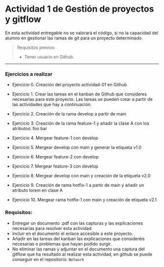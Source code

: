 # Actividad 1 de Gestión de proyectos y gitflow 

En esta actividad entregable no se valorará el código, si no la capacidad del alumno en 
gestionar las ramas de git para un proyecto determinado. 
 
> Requisitos previos: 
> - Tener usuario en Github. 
---
### Ejercicios a realizar 
- Ejercicio 0. Creación del proyecto actividad-01 en Github  
- Ejercicio 1. Crear las tareas en el kanban de Github que consideres necesarias para este proyecto. Las tareas se pueden crear a partir de las actividades que hay a continuación. 
- Ejercicio 2. Creación de la rama develop a partir de main 
 
- Ejercicio 3. Creación de la rama feature-1 y añadir la clase A con los atributos: foo bar 
 
- Ejercicio 4. Mergear feature-1 con develop 
 
- Ejercicio 5. Mergear develop con main y generar la etiqueta v1.0 
 
- Ejercicio 6. Mergear feature-2 con develop 
 
- Ejercicio 7. Mergear feature-3 con develop 
 
- Ejercicio 8. Mergear develop con main y creación de la etiqueta v2.0  
 
- Ejercicio 9. Creación de rama hotfix-1 a partir de main y añadir un atributo lorem en clase A 
 
- Ejercicio 10. Mergear rama hotfix-1 con main y creación de etiqueta v2.1 
 
 
### Requisitos: 
- Entregar un documento .pdf con las capturas y las explicaciones necesarias para 
resolver esta actividad.  
- Incluir en el documento el enlace accesible a este proyecto. 
- Añadir en las tareas del kanban las explicaciones que consideréis necesarias o problemas que hayan podido surgir. 
- No eliminar las ramas y adjuntar en el documento una captura del gitflow que ha resultado al realizar esta actividad, en github se puede conseguir en el repositorio: `Network`